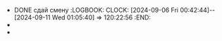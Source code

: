 - DONE сдай смену 
  :LOGBOOK:
  CLOCK: [2024-09-06 Fri 00:42:44]--[2024-09-11 Wed 01:05:40] =>  120:22:56
  :END:
-
-
